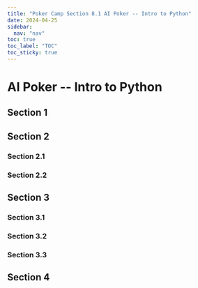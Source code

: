 ```yaml
---
title: "Poker Camp Section 8.1 AI Poker -- Intro to Python"
date: 2024-04-25
sidebar:
  nav: "nav"
toc: true
toc_label: "TOC"
toc_sticky: true
---
```


# AI Poker -- Intro to Python

## Section 1

## Section 2
### Section 2.1
### Section 2.2


## Section 3
### Section 3.1
### Section 3.2
### Section 3.3

## Section 4
